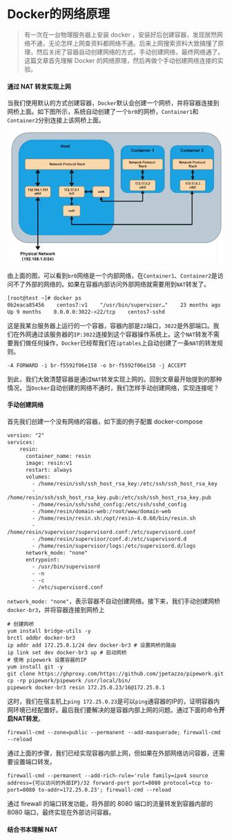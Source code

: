 # Docker的网络原理

> 有一次在一台物理服务器上安装 docker ，安装好后创建容器，发现居然网络不通，无论怎样上网查资料都网络不通。后来上网搜索资料大致搞懂了原理，然后关闭了容器自动创建网络的方式，手动创建网络，最终网络通了。这篇文章首先理解 Docker 的网络原理，然后再做个手动创建网络连接的实验。



#### 通过 NAT 转发实现上网

当我们使用默认的方式创建容器，`Docker`默认会创建一个网桥，并将容器连接到网桥上面。如下图所示，系统自动创建了一个`br0`的网桥，`Container1`和 `Container2`分别连接上该网桥上面。

![img](Docker的网络原理.assets/webp.webp)

由上面的图，可以看到`br0`网络是一个内部网络，在`Container1`、`Container2`是访问不了外部的网络的。如果在容器内部访问外部网络就需要用到`NAT`转发了。

```shell
[root@test ~]# docker ps
0b2eaca85456    centos7:v1    "/usr/bin/supervisor…"    23 months ago    Up 9 months    0.0.0.0:3022->22/tcp    centos7-sshd
```

这是我某台服务器上运行的一个容器，容器内部是`22`端口，`3022`是外部端口。我们在外网通过该服务器的`IP:3022`连接到这个容器操作系统上。这个`NAT`转发不需要我们做任何操作，`Docker`已经帮我们在`iptables`上自动创建了一条`NAT`的转发规则。

```shell
-A FORWARD -i br-f5592f06e158 -o br-f5592f06e158 -j ACCEPT
```

到此，我们大致清楚容器是通过`NAT`转发实现上网的。回到文章最开始提到的那种情况，当`Docker`自动创建的网络不通时，我们怎样手动创建网络，实现连接呢？



#### 手动创建网络

首先我们创建一个没有网络的容器，如下面的例子配置 docker-compose

```shell
version: "2"
services:
    resin:
      container_name: resin
      image: resin:v1
      restart: always
      volumes:
        - /home/resin/ssh/ssh_host_rsa_key:/etc/ssh/ssh_host_rsa_key
        - /home/resin/ssh/ssh_host_rsa_key.pub:/etc/ssh/ssh_host_rsa_key.pub
        - /home/resin/ssh/sshd_config:/etc/ssh/sshd_config
        - /home/resin/domain-web:/root/www/domain-web
        - /home/resin/resin.sh:/opt/resin-4.0.60/bin/resin.sh
        - /home/resin/supervisor/supervisord.conf:/etc/supervisord.conf
        - /home/resin/supervisor/conf.d:/etc/supervisord.d
        - /home/resin/supervisor/logs:/etc/supervisord.d/logs
      network_mode: "none"
      entrypoint:
        - /usr/bin/supervisord
        - -n
        - -c
        - /etc/supervisord.conf
```

`network_mode: "none"`，表示容器不自动创建网络。接下来，我们手动创建网桥`docker-br3`，并将容器连接到网桥上

```shell
# 创建网桥
yum install bridge-utils -y
brctl addbr docker-br3
ip addr add 172.25.0.1/24 dev docker-br3 # 设置网桥的路由
ip link set dev docker-br3 up # 启动网桥
# 使用 pipework 设置容器的IP
yum install git -y
git clone https://ghproxy.com/https://github.com/jpetazzo/pipework.git
cp -rp pipework/pipework /usr/local/bin/
pipework docker-br3 resin 172.25.0.23/16@172.25.0.1 
```

这时，我们在宿主机上`ping 172.25.0.23`是可以`ping`通容器的IP的，证明容器内网环境已经配置好。最后我们要解决的是容器内部上网的问题。通过下面的命令**开启NAT转发**。

```shell
firewall-cmd --zone=public --permanent --add-masquerade; firewall-cmd --reload
```

通过上面的步骤，我们已经实现容器内部上网，但如果在外部网络访问容器，还需要设置端口转发。

```shell
firewall-cmd --permanent --add-rich-rule='rule family=ipv4 source address={可以访问的外部IP}/32 forward-port port=8080 protocol=tcp to-port=8080 to-addr=172.25.0.23'; firewall-cmd --reload
```

通过 firewall 的端口转发功能，将外部的 8080 端口的流量转发到容器内部的 8080 端口，最终实现在外部访问容器。



#### 结合书本理解 NAT







